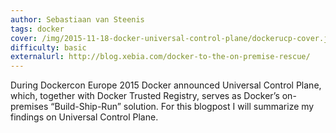 ```yaml
---
author: Sebastiaan van Steenis
tags: docker
cover: /img/2015-11-18-docker-universal-control-plane/dockerucp-cover.jpg
difficulty: basic
externalurl: http://blog.xebia.com/docker-to-the-on-premise-rescue/
---
```

During Dockercon Europe 2015 Docker announced Universal Control Plane, which, together with Docker Trusted Registry, serves as Docker’s on-premises “Build-Ship-Run” solution.
For this blogpost I will summarize my findings on Universal Control Plane.
